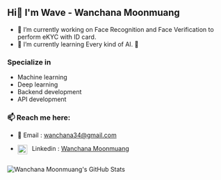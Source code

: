 ## Hi👋 I'm Wave - Wanchana Moonmuang

- 🔭 I’m currently working on Face Recognition and Face Verification to perform eKYC with ID card.
- 🌱 I’m currently learning Every kind of AI. 🤖

### Specialize in
- Machine learning
- Deep learning
- Backend development
- API development

### 📫 Reach me here: 
- 📧 Email : wanchana34@gmail.com

- <img align="left" alt="Wanchana Moonmuang | LinkedIn" width="22px" src="https://cdn.jsdelivr.net/npm/simple-icons@v3/icons/linkedin.svg" /> &#160; Linkedin : [Wanchana Moonmuang](https://www.linkedin.com/in/wanchana-moonmuang-00984a15b/)

<br>
<img align="left" alt="Wanchana Moonmuang's GitHub Stats" src="https://github-readme-stats.vercel.app/api?username=6210612757&count_private=true&show_icons=true&hide_border=true&theme=tokyonight" />
<br>
